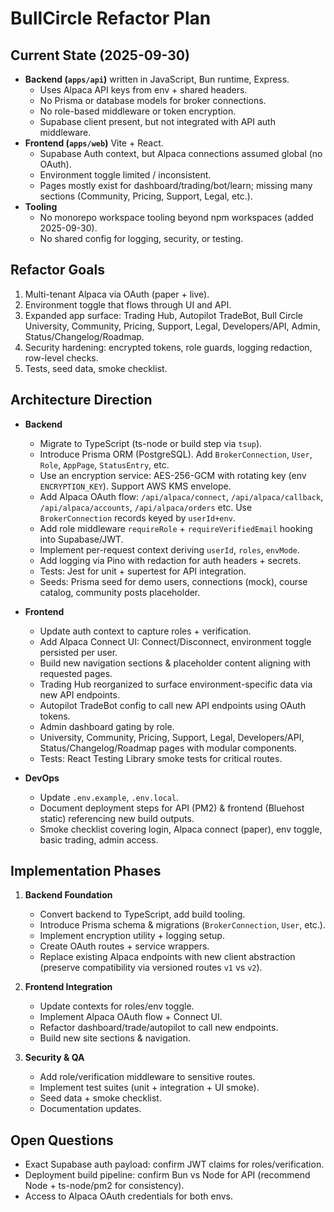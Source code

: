# BullCircle Refactor Plan

## Current State (2025-09-30)
- **Backend (`apps/api`)** written in JavaScript, Bun runtime, Express.
  - Uses Alpaca API keys from env + shared headers.
  - No Prisma or database models for broker connections.
  - No role-based middleware or token encryption.
  - Supabase client present, but not integrated with API auth middleware.
- **Frontend (`apps/web`)** Vite + React.
  - Supabase Auth context, but Alpaca connections assumed global (no OAuth).
  - Environment toggle limited / inconsistent.
  - Pages mostly exist for dashboard/trading/bot/learn; missing many sections (Community, Pricing, Support, Legal, etc.).
- **Tooling**
  - No monorepo workspace tooling beyond npm workspaces (added 2025-09-30).
  - No shared config for logging, security, or testing.

## Refactor Goals
1. Multi-tenant Alpaca via OAuth (paper + live).
2. Environment toggle that flows through UI and API.
3. Expanded app surface: Trading Hub, Autopilot TradeBot, Bull Circle University, Community, Pricing, Support, Legal, Developers/API, Admin, Status/Changelog/Roadmap.
4. Security hardening: encrypted tokens, role guards, logging redaction, row-level checks.
5. Tests, seed data, smoke checklist.

## Architecture Direction
- **Backend**
  - Migrate to TypeScript (ts-node or build step via `tsup`).
  - Introduce Prisma ORM (PostgreSQL). Add `BrokerConnection`, `User`, `Role`, `AppPage`, `StatusEntry`, etc.
  - Use an encryption service: AES-256-GCM with rotating key (env `ENCRYPTION_KEY`). Support AWS KMS envelope.
  - Add Alpaca OAuth flow: `/api/alpaca/connect`, `/api/alpaca/callback`, `/api/alpaca/accounts`, `/api/alpaca/orders` etc. Use `BrokerConnection` records keyed by `userId+env`.
  - Add role middleware `requireRole` + `requireVerifiedEmail` hooking into Supabase/JWT.
  - Implement per-request context deriving `userId`, `roles`, `envMode`.
  - Add logging via Pino with redaction for auth headers + secrets.
  - Tests: Jest for unit + supertest for API integration.
  - Seeds: Prisma seed for demo users, connections (mock), course catalog, community posts placeholder.

- **Frontend**
  - Update auth context to capture roles + verification.
  - Add Alpaca Connect UI: Connect/Disconnect, environment toggle persisted per user.
  - Build new navigation sections & placeholder content aligning with requested pages.
  - Trading Hub reorganized to surface environment-specific data via new API endpoints.
  - Autopilot TradeBot config to call new API endpoints using OAuth tokens.
  - Admin dashboard gating by role.
  - University, Community, Pricing, Support, Legal, Developers/API, Status/Changelog/Roadmap pages with modular components.
  - Tests: React Testing Library smoke tests for critical routes.

- **DevOps**
  - Update `.env.example`, `.env.local`.
  - Document deployment steps for API (PM2) & frontend (Bluehost static) referencing new build outputs.
  - Smoke checklist covering login, Alpaca connect (paper), env toggle, basic trading, admin access.

## Implementation Phases
1. **Backend Foundation**
   - Convert backend to TypeScript, add build tooling.
   - Introduce Prisma schema & migrations (`BrokerConnection`, `User`, etc.).
   - Implement encryption utility + logging setup.
   - Create OAuth routes + service wrappers.
   - Replace existing Alpaca endpoints with new client abstraction (preserve compatibility via versioned routes `v1` vs `v2`).

2. **Frontend Integration**
   - Update contexts for roles/env toggle.
   - Implement Alpaca OAuth flow + Connect UI.
   - Refactor dashboard/trade/autopilot to call new endpoints.
   - Build new site sections & navigation.

3. **Security & QA**
   - Add role/verification middleware to sensitive routes.
   - Implement test suites (unit + integration + UI smoke).
   - Seed data + smoke checklist.
   - Documentation updates.

## Open Questions
- Exact Supabase auth payload: confirm JWT claims for roles/verification.
- Deployment build pipeline: confirm Bun vs Node for API (recommend Node + ts-node/pm2 for consistency).
- Access to Alpaca OAuth credentials for both envs.

